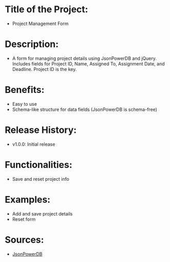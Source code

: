 #  Title of the Project:
- Project Management Form

#  Description:
- A form for managing project details using JsonPowerDB and jQuery. Includes fields for Project ID, Name, Assigned To, Assignment Date, and Deadline. Project ID is the key.

#  Benefits:
- Easy to use
- Schema-like structure for data fields (JsonPowerDB is schema-free)

#  Release History:
- v1.0.0: Initial release

# Functionalities:
- Save and reset project info

#  Examples:
- Add and save project details
- Reset form

#  Sources:
- [JsonPowerDB](https://login2explore.com/jpdb/docs.html#jpdb-command-request)
